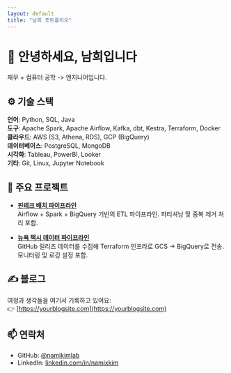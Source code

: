 ```yaml
---
layout: default
title: "남희 포트폴리오"
---
```


# 👋 안녕하세요, 남희입니다

재무 + 컴퓨터 공학 -> 엔지니어입니다.  

## ⚙️ 기술 스택

**언어**: Python, SQL, Java  
**도구**: Apache Spark, Apache Airflow, Kafka, dbt, Kestra, Terraform, Docker  
**클라우드**: AWS (S3, Athena, RDS), GCP (BigQuery)  
**데이터베이스**: PostgreSQL, MongoDB  
**시각화**: Tableau, PowerBI, Looker  
**기타**: Git, Linux, Jupyter Notebook

## 💼 주요 프로젝트

- **[핀테크 배치 파이프라인](https://github.com/namikimlab/fintech-batch-pipeline)**  
  Airflow + Spark + BigQuery 기반의 ETL 파이프라인. 파티셔닝 및 중복 제거 처리 포함.

- **[뉴욕 택시 데이터 파이프라인](https://github.com/namikimlab/nyc-taxi-pipeline)**  
  GitHub 릴리즈 데이터를 수집해 Terraform 인프라로 GCS → BigQuery로 전송. 모니터링 및 로깅 설정 포함.

## ✍️ 블로그

여정과 생각들을 여기서 기록하고 있어요:  
👉 [https://yourblogsite.com](https://yourblogsite.com)

## 📫 연락처
- GitHub: [@namikimlab](https://github.com/namikimlab)  
- LinkedIn: [linkedin.com/in/namixkim](https://linkedin.com/in/namixkim)